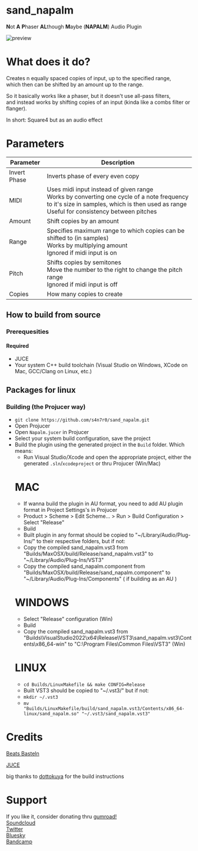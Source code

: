 # sand_napalm

**N**ot **A** **P**haser **AL**though **M**aybe  (**NAPALM**) Audio Plugin

![preview](https://i.imgur.com/KDBIDgO.png)

# What does it do?

Creates n equally spaced copies of input, up to the specified range, <br>
which then can be shifted by an amount up to the range.

So it basically works like a phaser, but it doesn't use all-pass filters, <br> 
and instead works by shifting copies of an input (kinda like a combs filter or flanger).

In short: Square4 but as an audio effect

# Parameters

| Parameter    | Description |
| ------------ | ------------ |
| Invert Phase | Inverts phase of every even copy |
| MIDI         | Uses midi input instead of given range <br> Works by converting one cycle of a note frequency to it's size in samples, which is then used as range <br> Useful for consistency between pitches |
| Amount       | Shift copies by an amount |
| Range        | Specifies maximum range to which copies can be shifted to (in samples) <br> Works by multiplying amount <br> Ignored if midi input is on |
| Pitch        | Shifts copies by semitones <br> Move the number to the right to change the pitch range <br> Ignored if midi input is off |
| Copies       | How many copies to create |

## How to build from source

### Prerequesities

#### Required

- JUCE
- Your system C++ build toolchain (Visual Studio on Windows, XCode on Mac, GCC/Clang on Linux, etc.)

## Packages for linux

### Building (the Projucer way)

- ```git clone https://github.com/s4n7r0/sand_napalm.git```
- Open Projucer
- Open `Napalm.jucer` in Projucer
- Select your system build configuration, save the project
- Build the plugin using the generated project in the `Build` folder. Which means:
  + Run Visual Studio/Xcode and open the appropriate project, either the generated `.sln`/`xcodeproject` or thru Projucer (Win/Mac)
  # MAC
  + If wanna build the plugin in AU format, you need to add AU plugin format in Project Settings's in Projucer
  + Product > Scheme > Edit Scheme... > Run > Build Configuration > Select "Release"
  + Build
  + Built plugin in any format should be copied to "~/Library/Audio/Plug-Ins/" to their respective folders, but if not:
  + Copy the compiled sand_napalm.vst3 from "Builds/MaxOSX/build/Release/sand_napalm.vst3" to "~/Library/Audio/Plug-Ins/VST3"
  + Copy the compiled sand_napalm.component from "Builds/MaxOSX/build/Release/sand_napalm.component" to "~/Library/Audio/Plug-Ins/Components" ( if building as an AU )
  # WINDOWS
  + Select "Release" configuration (Win)
  + Build
  + Copy the compiled sand_napalm.vst3 from "Builds\VisualStudio2022\x64\Release\VST3\sand_napalm.vst3\Contents\x86_64-win\" to "C:\Program Files\Common Files\VST3\" (Win)
  # LINUX
  + `cd Builds/LinuxMakefile && make CONFIG=Release`
  + Built VST3 should be copied to "~/.vst3/" but if not:
  + `mkdir ~/.vst3`
  + `mv "Builds/LinuxMakefile/build/sand_napalm.vst3/Contents/x86_64-linux/sand_napalm.so" "~/.vst3/sand_napalm.vst3"`

# Credits
[Beats Basteln](https://www.youtube.com/@Beatsbasteln)

[JUCE](https://www.juce.com)

big thanks to [dottokuya](https://github.com/dottokuya) for the build instructions 

# Support
If you like it, consider donating thru [gumroad!](https://s4n7r0.gumroad.com/l/napalm) <br>
[Soundcloud](https://www.soundcloud.com/s4n7r0) <br>
[Twitter](https://www.twitter.com/s4n7r0) <br>
[Bluesky](https://bsky.app/profile/sandr0.bsky.social) <br>
[Bandcamp](https://s4n7r0.bandcamp.com/track/dragonfly) <br>
